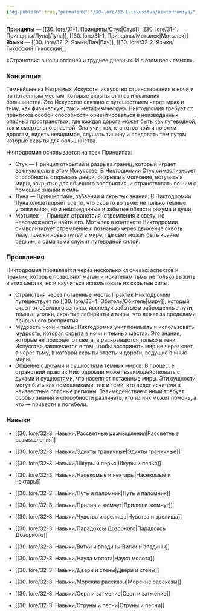```yaml
---
{"dg-publish":true,"permalink":"/30-lore/32-1-iskusstva/niktodromiya/","tags":["незримое/искусство"]}
---
```


**Принципы** — [[30. lore/31-1. Принципы/Стук\|Стук]], [[30. lore/31-1. Принципы/Луна\|Луна]], [[30. lore/31-1. Принципы/Мотылек\|Мотылек]]
**Языки** — [[30. lore/32-2. Языки/Вач\|Вач]], [[30. lore/32-2. Языки/Гикосский\|Гикосский]]

«Странствия в ночи опасней и труднее дневных. И в этом весь смысл». 
### Концепция
Темнейшее из Незримых Искусств, искусство странствования в ночи и по потаённым местам, которые скрыты от глаз и сознания большинства. Это Искусство связано с путешествием через мрак и тьму, как физическую, так и метафизическую. Никтодромия требует от практиков особой способности ориентироваться в неизведанных, опасных пространствах, где каждая дорога может быть как путеводной, так и смертельно опасной. Она учит тех, кто готов пойти по этим дорогам, видеть невидимое, слушать тишину и следовать тем путям, которые скрыты для большинства.

Никтодромия основывается на трех Принципах:

- Стук — Принцип открытий и разрыва границ, который играет важную роль в этом Искусстве. В Никтодромии Стук символизирует способность открывать двери, разрывать молчание, вступать в миры, закрытые для обычного восприятия, и странствовать по ним с помощью знаний и силы.
- Луна — Принцип тайн, забвений и скрытых знаний. В Никтодромии Луна олицетворяет все то, что скрыто во тьме: не только темные уголки мира, но и неизведанные и забытые области разума и души.
- Мотылек — Принцип странствия, стремления к свету, но невозможности найти его. Мотылек в контексте Никтодромии символизирует стремление к познанию через движение сквозь тьму, поиски новых путей в мире, где свет может быть крайне редким, а сама тьма служит путеводной силой.
### Проявления
Никтодромия проявляется через несколько ключевых аспектов и практик, которые позволяют магам и искателям тьмы не только выжить в этих местах, но и научиться использовать их скрытые силы.
- Странствия через потаенные места: Практик Никтодромии путешествует по [[30. lore/33-4. Обитель/Обитель\|миру]], который скрыт от обычного взгляда, исследуя забытые и заброшенные пути, темные уголки, скрытые лабиринты и миры, что лежат за пределами привычного восприятия. .
- Мудрость ночи и тьмы: Никтодромия учит понимать и использовать мудрость, которая скрыта в ночи и темных местах. Это знания, которые не приходят от света, а раскрываются только в тени. Искусство заключается в том, чтобы воспринять мир не через свет, а через тьму, в которой скрыты ответы и дороги, ведущие в иные миры. 
- Общение с духами и сущностями темных миров: В процессе странствий практик Никтодромии может взаимодействовать с духами и сущностями, что населяют потаенные миры. Эти сущности могут быть как помощниками, так и теми, кто ведет искателя в неизвестные опасные регионы. Взаимодействие с ними требует особых знаний и способности различать, кто из них может помочь, а кто — привести к погибели.
### Навыки
- [[30. lore/32-3. Навыки/Рассветные размышления\|Рассветные размышления]]
- [[30. lore/32-3. Навыки/Эдикты граничные\|Эдикты граничные]]
- [[30. lore/32-3. Навыки/Шкуры и перья\|Шкуры и перья]]
- [[30. lore/32-3. Навыки/Насекомые и нектары\|Насекомые и нектары]]
- [[30. lore/32-3. Навыки/Путь и паломник\|Путь и паломник]]
- [[30. lore/32-3. Навыки/Прилив и жемчуг\|Прилив и жемчуг]]
- [[30. lore/32-3. Навыки/Чувства и зрелища\|Чувства и зрелища]]
- [[30. lore/32-3. Навыки/Парадоксы Дозорного\|Парадоксы Дозорного]]

- [[30. lore/32-3. Навыки/Витки и впадины\|Витки и впадины]]
- [[30. lore/32-3. Навыки/Наука молота\|Наука молота]]
- [[30. lore/32-3. Навыки/Двери и стены\|Двери и стены]]
- [[30. lore/32-3. Навыки/Морские рассказы\|Морские рассказы]]
- [[30. lore/32-3. Навыки/Серп и затмение\|Серп и затмение]]
- [[30. lore/32-3. Навыки/Струны и песни\|Струны и песни]]